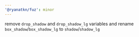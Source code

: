 ```yaml
---
'@ryanatkn/fuz': minor
---
```


remove `drop_shadow` and `drop_shadow_lg` variables and
rename `box_shadow`/`box_shadow_lg` to `shadow`/`shadow_lg`
